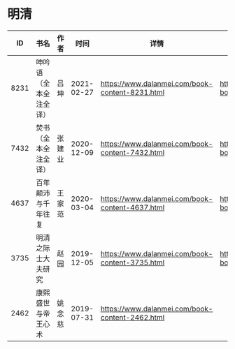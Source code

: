 # 明清

| ID | 书名 | 作者 | 时间 | 详情 | 下载页面 | EPUB下载链接 | MOBI下载链接 | AZW3下载链接 |
| --- | --- | --- | --- | --- | --- | --- | --- | --- |
| 8231 | 呻吟语（全本全注全译） | 吕坤 | 2021-02-27 | https://www.dalanmei.com/book-content-8231.html | https://www.dalanmei.com/download-book-8231.html | http://ct.dalanmei.com/f/31084289-571705830-8044ed | http://ct.dalanmei.com/f/31084289-572115617-f384ec | http://ct.dalanmei.com/f/31084289-572138956-224663 |
| 7432 | 焚书（全本全注全译） | 张建业 | 2020-12-09 | https://www.dalanmei.com/book-content-7432.html | https://www.dalanmei.com/download-book-7432.html | http://ct.dalanmei.com/f/31084289-571631816-1422e3 | http://ct.dalanmei.com/f/31084289-572126973-2f65d4 | http://ct.dalanmei.com/f/31084289-572186967-fadb40 |
| 4637 | 百年颠沛与千年往复 | 王家范 | 2020-03-04 | https://www.dalanmei.com/book-content-4637.html | https://www.dalanmei.com/download-book-4637.html | http://ct.dalanmei.com/f/31084289-571593567-8c6622 | http://ct.dalanmei.com/f/31084289-572131451-13026d | http://ct.dalanmei.com/f/31084289-571986923-67f0d4 |
| 3735 | 明清之际士大夫研究 | 赵园 | 2019-12-05 | https://www.dalanmei.com/book-content-3735.html | https://www.dalanmei.com/download-book-3735.html | http://ct.dalanmei.com/f/31084289-571550127-5fec7c | http://ct.dalanmei.com/f/31084289-571841261-ed3897 | http://ct.dalanmei.com/f/31084289-572066260-3b0955 |
| 2462 | 康熙盛世与帝王心术 | 姚念慈 | 2019-07-31 | https://www.dalanmei.com/book-content-2462.html |  |  |  |  |
